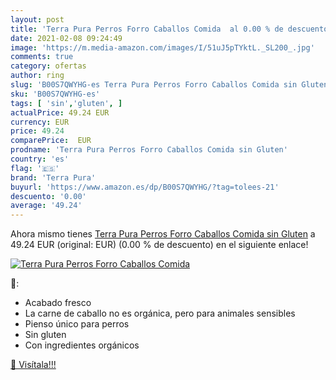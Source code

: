 ```yaml
---
layout: post
title: 'Terra Pura Perros Forro Caballos Comida  al 0.00 % de descuento'
date: 2021-02-08 09:24:49
image: 'https://m.media-amazon.com/images/I/51uJ5pTYktL._SL200_.jpg'
comments: true
category: ofertas
author: ring
slug: 'B00S7QWYHG-es Terra Pura Perros Forro Caballos Comida sin Gluten'
sku: 'B00S7QWYHG-es'
tags: [ 'sin','gluten', ]
actualPrice: 49.24 EUR
currency: EUR
price: 49.24
comparePrice:  EUR
prodname: 'Terra Pura Perros Forro Caballos Comida sin Gluten'
country: 'es'
flag: '🇪🇸'
brand: 'Terra Pura'
buyurl: 'https://www.amazon.es/dp/B00S7QWYHG/?tag=tolees-21'
descuento: '0.00'
average: '49.24'
---
```


Ahora mismo tienes [Terra Pura Perros Forro Caballos Comida sin Gluten](https://www.amazon.es/dp/B00S7QWYHG/?tag=tolees-21) a 49.24 EUR (original:  EUR) (0.00 %  de descuento) en el siguiente enlace!

[![Terra Pura Perros Forro Caballos Comida ](https://m.media-amazon.com/images/I/51uJ5pTYktL._SL200_.jpg)](https://www.amazon.es/dp/B00S7QWYHG/?tag=tolees-21)

🔎:

- Acabado fresco
- La carne de caballo no es orgánica, pero para animales sensibles
- Pienso único para perros
- Sin gluten
- Con ingredientes orgánicos

[🛒 Visítala!!!](https://www.amazon.es/dp/B00S7QWYHG/?tag=tolees-21)
